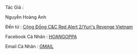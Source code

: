Tác Giả :

Nguyễn Hoàng Anh

Đến từ : [Cộng Đồng C&C Red Alert 2/Yuri's Revenge Vietnam](https://www.facebook.com/groups/ra2vietnam/)

Facebook Cá Nhân : [HOANGOPPA](https://www.facebook.com/94banhxeo/)

Email Cá Nhân : [GMAIL](mailto:mrsolo.bdu@gmail.com)
